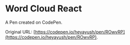 # Word Cloud React

A Pen created on CodePen.

Original URL: [https://codepen.io/heyayush/pen/ROwvRP](https://codepen.io/heyayush/pen/ROwvRP).

